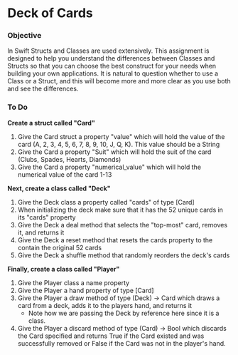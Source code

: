 # Deck of Cards

### Objective

In Swift Structs and Classes are used extensively. This assignment is designed to help you understand the differences between Classes and Structs so that you can choose the best construct for your needs when building your own applications. It is natural to question whether to use a Class or a Struct, and this will become more and more clear as you use both and see the differences.

### To Do

**Create a struct called "Card"**

1.  Give the Card struct a property "value" which will hold the value of the card (A, 2, 3, 4, 5, 6, 7, 8, 9, 10, J, Q, K). This value should be a String
2.  Give the Card a property "Suit" which will hold the suit of the card (Clubs, Spades, Hearts, Diamonds)
3.  Give the Card a property "numerical_value" which will hold the numerical value of the card 1-13

**Next, create a class called "Deck"**

1.  Give the Deck class a property called "cards" of type [Card]
2.  When initializing the deck make sure that it has the 52 unique cards in its "cards" property
3.  Give the Deck a deal method that selects the "top-most" card, removes it, and returns it
4.  Give the Deck a reset method that resets the cards property to the contain the original 52 cards
5.  Give the Deck a shuffle method that randomly reorders the deck's cards

**Finally, create a class called "Player"**

1.  Give the Player class a name property
2.  Give the Player a hand property of type [Card]
3.  Give the Player a draw method of type (Deck) -> Card which draws a card from a deck, adds it to the players hand, and returns it
    *   Note how we are passing the Deck by reference here since it is a class. 
4.  Give the Player a discard method of type (Card) -> Bool which discards the Card specified and returns True if the Card existed and was successfully removed or False if the Card was not in the player's hand.